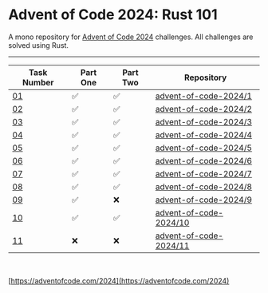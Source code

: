# Advent of Code 2024: Rust 101

A mono repository for [Advent of Code 2024](https://adventofcode.com/2024) challenges. All challenges are solved using Rust.

---

<!--✅ ❌ -->

| Task Number                                | Part One | Part Two | Repository                                                                            |
| ------------------------------------------ | -------- | -------- | ------------------------------------------------------------------------------------- |
| [01](https://adventofcode.com/2024/day/1)  | ✅       | ✅       | [advent-of-code-2024/1](https://github.com/n0rrman/advent-of-code-2024/tree/main/01)  |
| [02](https://adventofcode.com/2024/day/2)  | ✅       | ✅       | [advent-of-code-2024/2](https://github.com/n0rrman/advent-of-code-2024/tree/main/02)  |
| [03](https://adventofcode.com/2024/day/3)  | ✅       | ✅       | [advent-of-code-2024/3](https://github.com/n0rrman/advent-of-code-2024/tree/main/03)  |
| [04](https://adventofcode.com/2024/day/4)  | ✅       | ✅       | [advent-of-code-2024/4](https://github.com/n0rrman/advent-of-code-2024/tree/main/04)  |
| [05](https://adventofcode.com/2024/day/5)  | ✅       | ✅       | [advent-of-code-2024/5](https://github.com/n0rrman/advent-of-code-2024/tree/main/05)  |
| [06](https://adventofcode.com/2024/day/6)  | ✅       | ✅       | [advent-of-code-2024/6](https://github.com/n0rrman/advent-of-code-2024/tree/main/06)  |
| [07](https://adventofcode.com/2024/day/7)  | ✅       | ✅       | [advent-of-code-2024/7](https://github.com/n0rrman/advent-of-code-2024/tree/main/07)  |
| [08](https://adventofcode.com/2024/day/8)  | ✅       | ✅       | [advent-of-code-2024/8](https://github.com/n0rrman/advent-of-code-2024/tree/main/08)  |
| [09](https://adventofcode.com/2024/day/9)  | ✅       | ❌       | [advent-of-code-2024/9](https://github.com/n0rrman/advent-of-code-2024/tree/main/09)  |
| [10](https://adventofcode.com/2024/day/10) | ✅       | ✅       | [advent-of-code-2024/10](https://github.com/n0rrman/advent-of-code-2024/tree/main/10) |
| [11](https://adventofcode.com/2024/day/11) | ❌       | ❌       | [advent-of-code-2024/11](https://github.com/n0rrman/advent-of-code-2024/tree/main/11) |

&nbsp;

[https://adventofcode.com/2024](https://adventofcode.com/2024)
